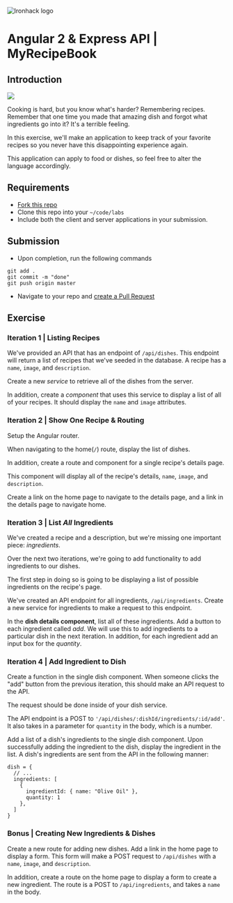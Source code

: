 ![Ironhack logo](https://i.imgur.com/1QgrNNw.png)

# Angular 2 & Express API | MyRecipeBook

## Introduction

![](https://s3-eu-west-1.amazonaws.com/ih-materials/uploads/upload_ae5fdf4b7208a8a09e24e30e6824860f.jpg)

Cooking is hard, but you know what's harder? Remembering recipes. Remember that one time you made that amazing dish and forgot what ingredients go into it? It's a terrible feeling.

In this exercise, we'll make an application to keep track of your favorite recipes so you never have this disappointing experience again.

This application can apply to food or dishes, so feel free to alter the language accordingly.

## Requirements

- [Fork this repo](https://guides.github.com/activities/forking/)
- Clone this repo into your `~/code/labs`
- Include both the client and server applications in your submission.

## Submission

- Upon completion, run the following commands

```
git add .
git commit -m "done"
git push origin master
```

- Navigate to your repo and [create a Pull Request](https://help.github.com/articles/creating-a-pull-request/)

## Exercise

### Iteration 1 | Listing Recipes

We've provided an API that has an endpoint of `/api/dishes`. This endpoint will return a list of recipes that we've seeded in the database. A recipe has a `name`, `image`, and `description`.

Create a new *service* to retrieve all of the dishes from the server.

In addition, create a *component* that uses this service to display a list of all of your recipes. It should display the `name` and `image` attributes.

### Iteration 2 | Show One Recipe & Routing

Setup the Angular router.

When navigating to the home(`/`) route, display the list of dishes.

In addition, create a route and component for a single recipe's details page.

This component will display all of the recipe's details, `name`, `image`, and `description`.

Create a link on the home page to navigate to the details page, and a link in the details page to navigate home.

### Iteration 3 | List *All* Ingredients

We've created a recipe and a description, but we're missing one important piece: *ingredients*.

Over the next two iterations, we're going to add functionality to add ingredients to our dishes.

The first step in doing so is going to be displaying a list of possible ingredients on the recipe's page.

We've created an API endpoint for all ingredients, `/api/ingredients`. Create a new service for ingredients to make a request to this endpoint.

In the **dish details component**, list all of these ingredients. Add a button to each ingredient called *add*. We will use this to add ingredients to a particular dish in the next iteration. In addition, for each ingredient add an input box for the _quantity_.


### Iteration 4 | Add Ingredient to Dish

Create a function in the single dish component. When someone clicks the "add" button from the previous iteration, this should make an API request to the API.

The request should be done inside of your dish service.

The API endpoint is a POST to `'/api/dishes/:dishId/ingredients/:id/add'`. It also takes in a parameter for `quantity` in the body, which is a number.

Add a list of a dish's ingredients to the single dish component. Upon successfully adding the ingredient to the dish, display the ingredient in the list. A dish's ingredients are sent from the API in the following manner:

```
dish = {
  // ...
  ingredients: [
    {
      ingredientId: { name: "Olive Oil" },
      quantity: 1
    },
  ]
}
```

### Bonus | Creating New Ingredients & Dishes

Create a new route for adding new dishes. Add a link in the home page to display a form. This form will make a POST request to `/api/dishes` with a `name`, `image`, and `description`.

In addition, create a route on the home page to display a form to create a new ingredient. The route is a POST to `/api/ingredients`, and takes a `name` in the body.
